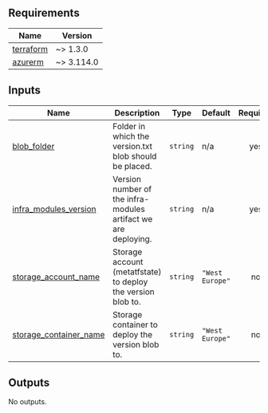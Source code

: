 <!-- BEGIN_TF_DOCS -->
## Requirements

| Name | Version |
|------|---------|
| <a name="requirement_terraform"></a> [terraform](#requirement\_terraform) | ~> 1.3.0 |
| <a name="requirement_azurerm"></a> [azurerm](#requirement\_azurerm) | ~> 3.114.0 |

## Inputs

| Name | Description | Type | Default | Required |
|------|-------------|------|---------|:--------:|
| <a name="input_blob_folder"></a> [blob\_folder](#input\_blob\_folder) | Folder in which the version.txt blob should be placed. | `string` | n/a | yes |
| <a name="input_infra_modules_version"></a> [infra\_modules\_version](#input\_infra\_modules\_version) | Version number of the infra-modules artifact we are deploying. | `string` | n/a | yes |
| <a name="input_storage_account_name"></a> [storage\_account\_name](#input\_storage\_account\_name) | Storage account (metatfstate) to deploy the version blob to. | `string` | `"West Europe"` | no |
| <a name="input_storage_container_name"></a> [storage\_container\_name](#input\_storage\_container\_name) | Storage container to deploy the version blob to. | `string` | `"West Europe"` | no |

## Outputs

No outputs.
<!-- END_TF_DOCS -->